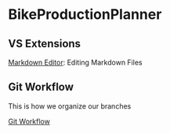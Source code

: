 # BikeProductionPlanner

VS Extensions
---

[Markdown Editor](https://marketplace.visualstudio.com/items?itemName=MadsKristensen.MarkdownEditor): Editing Markdown Files

Git Workflow
---
This is how we organize our branches

[Git Workflow](http://nvie.com/posts/a-successful-git-branching-model/)
